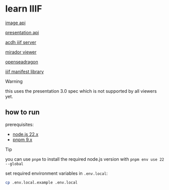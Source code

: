 # learn IIIF 

[image api](https://iiif.io/api/image/3.0)

[presentation api](https://iiif.io/api/presentation/3.0)

[acdh iiif server](https://iiif.acdh.oeaw.ac.at/)

[mirador viewer](https://projectmirador.org/)

[openseadragon](https://openseadragon.github.io/)

[iiif manifest library](https://github.com/DigitalPiranesi/IIIF-Manifest-Library)
> [!WARNING]
>
> this uses the presentation 3.0 spec which is not supported by all viewers yet.

## how to run

prerequisites:

- [node.js 22.x](https://nodejs.org/en/download)
- [pnpm 9.x](https://pnpm.io/installation)

> [!TIP]
>
> you can use `pnpm` to install the required node.js version with `pnpm env use 22 --global`

set required environment variables in `.env.local`:

```bash
cp .env.local.example .env.local
```

